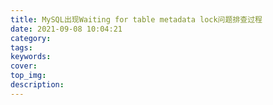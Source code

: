 ```yaml
---
title: MySQL出现Waiting for table metadata lock问题排查过程
date: 2021-09-08 10:04:21
category:
tags:
keywords:
cover:
top_img:
description:
---
```




